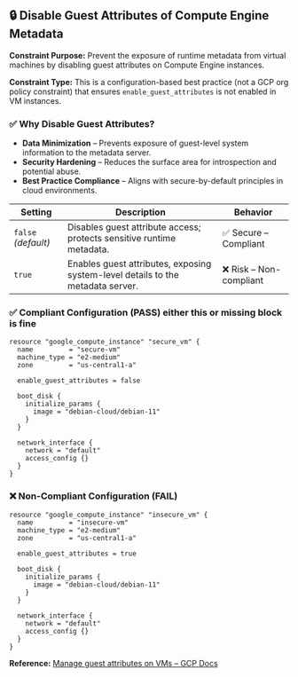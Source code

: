 
## 🔒 Disable Guest Attributes of Compute Engine Metadata

**Constraint Purpose:**
Prevent the exposure of runtime metadata from virtual machines by disabling guest attributes on Compute Engine instances.

**Constraint Type:**
This is a configuration-based best practice (not a GCP org policy constraint) that ensures `enable_guest_attributes` is not enabled in VM instances.

### ✅ Why Disable Guest Attributes?

* **Data Minimization** – Prevents exposure of guest-level system information to the metadata server.
* **Security Hardening** – Reduces the surface area for introspection and potential abuse.
* **Best Practice Compliance** – Aligns with secure-by-default principles in cloud environments.

| Setting             | Description                                                                     | Behavior               |
| ------------------- | ------------------------------------------------------------------------------- | ---------------------- |
| `false` *(default)* | Disables guest attribute access; protects sensitive runtime metadata.           | ✅ Secure – Compliant   |
| `true`              | Enables guest attributes, exposing system-level details to the metadata server. | ❌ Risk – Non-compliant |


### ✅ Compliant Configuration (PASS) either this or missing block is fine 

```hcl
resource "google_compute_instance" "secure_vm" {
  name         = "secure-vm"
  machine_type = "e2-medium"
  zone         = "us-central1-a"

  enable_guest_attributes = false

  boot_disk {
    initialize_params {
      image = "debian-cloud/debian-11"
    }
  }

  network_interface {
    network = "default"
    access_config {}
  }
}
```



### ❌ Non-Compliant Configuration (FAIL)

```hcl
resource "google_compute_instance" "insecure_vm" {
  name         = "insecure-vm"
  machine_type = "e2-medium"
  zone         = "us-central1-a"

  enable_guest_attributes = true

  boot_disk {
    initialize_params {
      image = "debian-cloud/debian-11"
    }
  }

  network_interface {
    network = "default"
    access_config {}
  }
}
```



**Reference:** [Manage guest attributes on VMs – GCP Docs](https://cloud.google.com/compute/docs/metadata/manage-guest-attributes)


